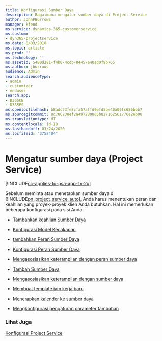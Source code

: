 ```yaml
---
title: Konfigurasi Sumber Daya
description: Bagaimana mengatur sumber daya di Project Service
author: JohnPBurrows
manager: kfend
ms.service: dynamics-365-customerservice
ms.custom:
- dyn365-projectservice
ms.date: 8/03/2018
ms.topic: article
ms.prod: ''
ms.technology: ''
ms.assetid: 5480d281-f4b0-4cdb-8445-e40ad0f9b765
ms.author: jburrows
audience: Admin
search.audienceType:
- admin
- customizer
- enduser
search.app:
- D365CE
- D365PS
ms.openlocfilehash: b8adc23fe8cfa57affd9efd5be40a06fc686bbb7
ms.sourcegitcommit: 8c786230ef2a497280885b827162561776e2eb00
ms.translationtype: HT
ms.contentlocale: id-ID
ms.lasthandoff: 03/24/2020
ms.locfileid: "3752404"
---
```

# <a name="set-up-resources-project-service"></a>Mengatur sumber daya (Project Service)

[!INCLUDE[cc-applies-to-psa-app-1x-2x](../includes/cc-applies-to-psa-app-1x-2x.md)]

Sebelum meminta atau menetapkan sumber daya di [!INCLUDE[pn_project_service_auto](../includes/pn-project-service-auto.md)], Anda harus menentukan peran dan keahlian yang proyek-proyek klien Anda butuhkan. Hal ini memerlukan beberapa konfigurasi pada sisi Anda:  
  
-   [Tambahkan keahlian Sumber Daya](../project-service/add-resource-skills.md)  
  
-   [Konfigurasi Model Kecakapan](../project-service/set-up-proficiency-models.md)  
  
-   [tambahkan Peran Sumber Daya](../project-service/add-resource-roles.md)  
  
-   [Konfigurasi Peran Sumber Daya](../project-service/configure-resource-roles.md)  
  
-   [Mengasosiasikan keterampilan dengan peran sumber daya](../project-service/associate-skills-with-resource-roles.md)  
  
-   [Tambah Sumber Daya](../project-service/add-resources.md)  
  
-   [Mengasosiasikan keterampilan dengan sumber daya](../project-service/associate-skills-with-resources.md)  
  
-   [Membuat template jam kerja baru](../project-service/create-work-hours-template.md)  
  
-   [Menerapkan kalender ke sumber daya](../project-service/apply-calendar-resource.md)  
  
-   [Mengkonfigurasi pengaturan parameter tambahan](../project-service/configure-additional-parameters-settings.md)  
  
### <a name="see-also"></a>Lihat Juga  
 [Konfigurasi Project Service](../project-service/configure.md)
